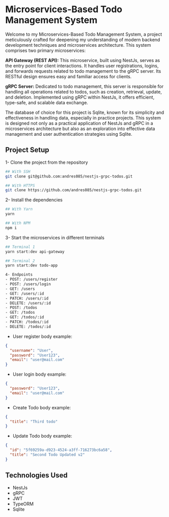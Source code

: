 # Microservices-Based Todo Management System

Welcome to my Microservices-Based Todo Management System, a project meticulously crafted for deepening my understanding of modern backend development techniques and microservices architecture. This system comprises two primary microservices:

**API Gateway (REST API):** This microservice, built using NestJs, serves as the entry point for client interactions. It handles user registrations, logins, and forwards requests related to todo management to the gRPC server. Its RESTful design ensures easy and familiar access for clients.

**gRPC Server:** Dedicated to todo management, this server is responsible for handling all operations related to todos, such as creation, retrieval, update, and deletion. Implemented using gRPC within NestJs, it offers efficient, type-safe, and scalable data exchange.

The database of choice for this project is Sqlite, known for its simplicity and effectiveness in handling data, especially in practice projects. This system is designed not only as a practical application of NestJs and gRPC in a microservices architecture but also as an exploration into effective data management and user authentication strategies using Sqlite.

## Project Setup

1- Clone the project from the repository

```bash
## With SSH
git clone git@github.com:andres085/nestjs-grpc-todos.git

## With HTTPS
git clone https://github.com/andres085/nestjs-grpc-todos.git
```

2- Install the dependencies

```bash
## With Yarn
yarn

## With NPM
npm i
```

3- Start the microservices in different terminals

```bash
## Terminal 1
yarn start:dev api-gateway

## Terminal 2
yarn start:dev todo-app

4- Endpoints
- POST: /users/register
- POST: /users/login
- GET: /users
- GET: /users/:id
- PATCH: /users/:id
- DELETE: /users/:id
- POST: /todos
- GET: /todos
- GET: /todos/:id
- PATCH: /todos/:id
- DELETE: /todos/:id
```

- User register body example:

```json
{
  "username": "User",
  "password": "User123",
  "email": "user@mail.com"
}
```

- User login body example:

```json
{
  "password": "User123",
  "email": "user@mail.com"
}
```

- Create Todo body example:

```json
{
  "title": "Third todo"
}
```

- Update Todo body example:

```json
{
  "id": "5f69259a-d923-4524-a3ff-716273bc6a58",
  "title": "Second Todo Updated v2"
}
```

## Technologies Used

- NestJs
- gRPC
- JWT
- TypeORM
- Sqlite
